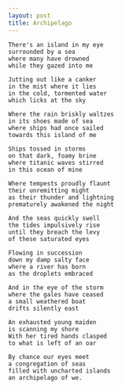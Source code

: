 ```yaml
---
layout: post
title: Archipelago
---
```


    There's an island in my eye
    surrounded by a sea
    where many have drowned
    while they gazed into me

    Jutting out like a canker
    in the mist where it lies
    in the cold, tormented water
    which licks at the sky

    Where the rain briskly waltzes
    in its shoes made of sea
    where ships had once sailed
    towards this island of me

    Ships tossed in storms
    on that dark, foamy brine
    where titanic waves stirred
    in this ocean of mine

    Where tempests proudly flaunt
    their unremitting might
    as their thunder and lightning
    prematurely awakened the night

    And the seas quickly swell
    the tides impulsively rise
    until they breach the levy
    of these saturated eyes

    Flowing in succession
    down my damp salty face
    where a river has born
    as the droplets embraced

    And in the eye of the storm
    where the gales have ceased
    a small weathered boat
    drifts silently east

    An exhausted young maiden
    is scanning my shore
    With her tired hands clasped
    to what is left of an oar

    By chance our eyes meet
    a congregation of seas
    filled with uncharted islands
    an archipelago of we.
